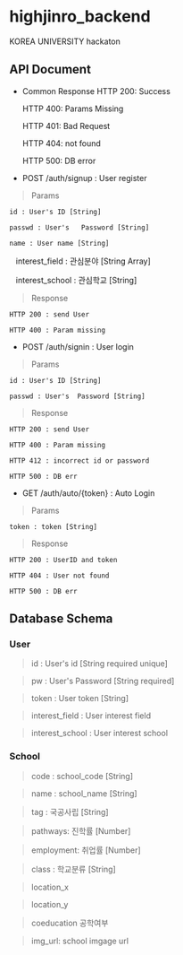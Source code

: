 # highjinro_backend
KOREA UNIVERSITY hackaton

## API Document

* Common Response
  HTTP 200: Success

  HTTP 400: Params Missing

  HTTP 401: Bad Request

  HTTP 404: not found

  HTTP 500: DB error

* POST /auth/signup : User register

> Params

    id : User's ID [String]

    passwd : User's   Password [String]
    
    name : User name [String]
    
    interest_field : 관심분야 [String Array]
    
    interest_school : 관심학교 [String]
    
> Response

    HTTP 200 : send User

    HTTP 400 : Param missing
    
* POST /auth/signin : User login

> Params

    id : User's ID [String]

    passwd : User's  Password [String]

> Response

    HTTP 200 : send User

    HTTP 400 : Param missing
    
    HTTP 412 : incorrect id or password
    
    HTTP 500 : DB err
    
* GET /auth/auto/{token} : Auto Login

> Params

    token : token [String]

> Response

    HTTP 200 : UserID and token

    HTTP 404 : User not found
    
    HTTP 500 : DB err
    
## Database Schema

### User

> id : User's id [String required unique]

> pw : User's Password [String required]

> token : User token [String]

> interest_field : User interest field

> interest_school : User interest school

### School

> code : school_code [String]

> name : school_name [String]

> tag : 국공사립 [String]

> pathways: 진학률 [Number]

> employment: 취업률 [Number]

> class : 학교분류 [String]

> location_x 

> location_y

> coeducation 공학여부

> img_url: school imgage url
